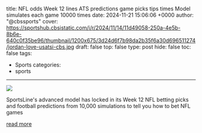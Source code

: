 title: NFL odds Week 12 lines ATS predictions game picks tips times Model simulates each game 10000 times
date: 2024-11-21 15:06:06 +0000
author: "@cbssports"
cover: https://sportshub.cbsistatic.com/i/r/2024/11/14/11d49058-250a-4e5b-8b6e-640c0f35be96/thumbnail/1200x675/3d24d6f7b98da2b35f6a30d696511274/jordan-love-usatsi-cbs.jpg
draft: false
top: false
type: post
hide: false
toc: false
tags:
  - Sports
categories:
  - sports
---

![](https://sportshub.cbsistatic.com/i/r/2024/11/14/11d49058-250a-4e5b-8b6e-640c0f35be96/thumbnail/1200x675/3d24d6f7b98da2b35f6a30d696511274/jordan-love-usatsi-cbs.jpg)

SportsLine's advanced model has locked in its Week 12 NFL betting picks and football predictions from 10,000 simulations to tell you how to bet NFL games

[read more](https://www.cbssports.com/nfl/news/nfl-odds-week-12-lines-ats-predictions-game-picks-tips-times-model-simulates-each-game-10000-times/)
